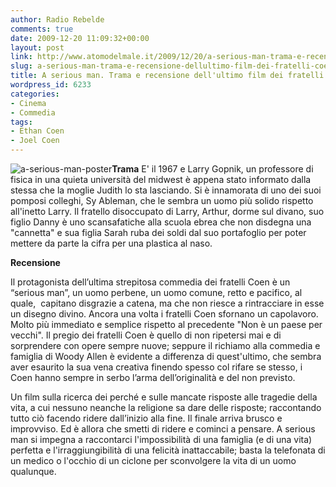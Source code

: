 ```yaml
---
author: Radio Rebelde
comments: true
date: 2009-12-20 11:09:32+00:00
layout: post
link: http://www.atomodelmale.it/2009/12/20/a-serious-man-trama-e-recensione-dellultimo-film-dei-fratelli-coen/
slug: a-serious-man-trama-e-recensione-dellultimo-film-dei-fratelli-coen
title: A serious man. Trama e recensione dell'ultimo film dei fratelli Coen.
wordpress_id: 6233
categories:
- Cinema
- Commedia
tags:
- Ethan Coen
- Joel Coen
---
```


![a-serious-man-poster](http://www.atomodelmale.it/wp-content/uploads/2009/12/a-serious-man-poster-194x300.jpg)**Trama**
E' il 1967 e Larry Gopnik, un professore di fisica in una quieta università del midwest è appena stato informato dalla stessa che la moglie Judith lo sta lasciando. Si è innamorata di uno dei suoi pomposi colleghi, Sy Ableman, che le sembra un uomo più solido rispetto all'inetto Larry. Il fratello disoccupato di Larry, Arthur, dorme sul divano, suo figlio Danny è uno scansafatiche alla scuola ebrea che non disdegna una "cannetta" e sua figlia Sarah ruba dei soldi dal suo portafoglio per poter mettere da parte la cifra per una plastica al naso.

**Recensione**

Il protagonista dell’ultima strepitosa commedia dei fratelli Coen è un “serious man”, un uomo perbene, un uomo comune, retto e pacifico, al quale,  capitano disgrazie a catena, ma che non riesce a rintracciare in esse un disegno divino.
Ancora una volta i fratelli Coen sfornano un capolavoro. Molto più immediato e semplice rispetto al precedente "Non è un paese per vecchi". Il pregio dei fratelli Coen è quello di non ripetersi mai e di sorprendere con opere sempre nuove; seppure il richiamo alla commedia e famiglia di Woody Allen è evidente a differenza di quest'ultimo, che sembra aver esaurito la sua vena creativa finendo spesso col rifare se stesso, i Coen hanno sempre in serbo l’arma dell’originalità e del non previsto.<!-- more -->



Un film sulla ricerca dei perché e sulle mancate risposte alle tragedie della vita, a cui nessuno neanche la religione sa dare delle risposte; raccontando tutto ciò facendo ridere dall’inizio alla fine.
Il finale arriva brusco e improvviso. Ed è allora che smetti di ridere e cominci a pensare.
A serious man si impegna a raccontarci l'impossibilità di una famiglia (e di una vita) perfetta e l'irraggiungibilità di una felicità inattaccabile; basta la telefonata di un medico o l'occhio di un ciclone per sconvolgere la vita di un uomo qualunque.
